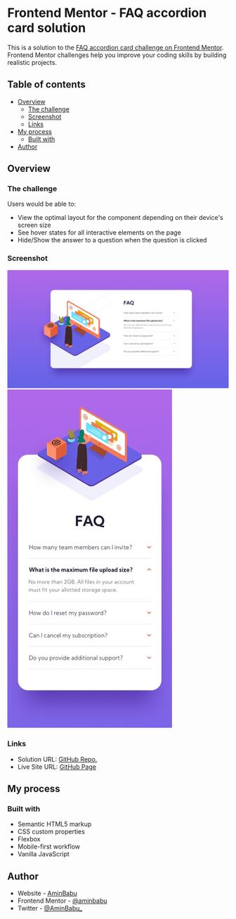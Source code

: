 # Frontend Mentor - FAQ accordion card solution

This is a solution to the [FAQ accordion card challenge on Frontend Mentor](https://www.frontendmentor.io/challenges/faq-accordion-card-XlyjD0Oam). Frontend Mentor challenges help you improve your coding skills by building realistic projects.

## Table of contents

- [Overview](#overview)
  - [The challenge](#the-challenge)
  - [Screenshot](#screenshot)
  - [Links](#links)
- [My process](#my-process)
  - [Built with](#built-with)
- [Author](#author)

## Overview

### The challenge

Users would be able to:

- View the optimal layout for the component depending on their device's screen size
- See hover states for all interactive elements on the page
- Hide/Show the answer to a question when the question is clicked

### Screenshot

![Desktop Preview](./design/desktop-design.jpg)
![Desktop Preview](./design/mobile-design.jpg)

### Links

- Solution URL: [GitHub Repo.](https://github.com/aminbabu/FrontendMentorChallenges/tree/master/components/faq-accordion-card)
- Live Site URL: [GitHub Page](https://aminbabu.github.io/FrontendMentorChallenges/components/faq-accordion-card)

## My process

### Built with

- Semantic HTML5 markup
- CSS custom properties
- Flexbox
- Mobile-first workflow
- Vanilla JavaScript

## Author

- Website - [AminBabu](#)
- Frontend Mentor - [@aminbabu](https://www.frontendmentor.io/profile/aminbabu)
- Twitter - [@AminBabu\_](https://www.twitter.com/AminBabu_)
